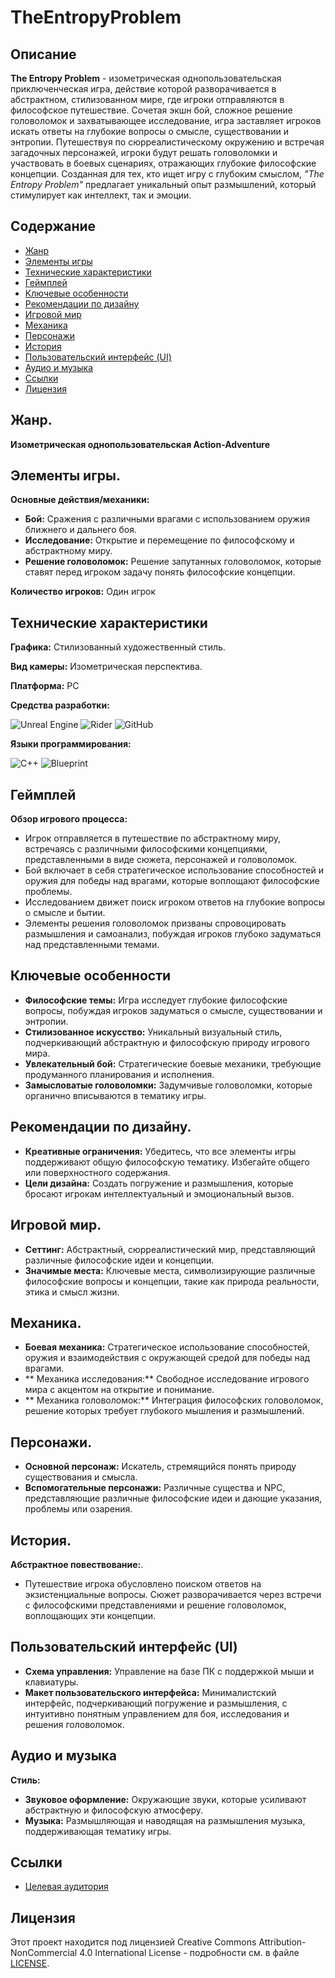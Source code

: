 # TheEntropyProblem

## Описание 
**The Entropy Problem** - изометрическая однопользовательская приключенческая игра, действие которой разворачивается в абстрактном, стилизованном мире, где игроки отправляются в философское путешествие. Сочетая экшн бой, сложное решение головоломок и захватывающее исследование, игра заставляет игроков искать ответы на глубокие вопросы о смысле, существовании и энтропии. Путешествуя по сюрреалистическому окружению и встречая загадочных персонажей, игроки будут решать головоломки и участвовать в боевых сценариях, отражающих глубокие философские концепции. Созданная для тех, кто ищет игру с глубоким смыслом, *"The Entropy Problem"* предлагает уникальный опыт размышлений, который стимулирует как интеллект, так и эмоции.

## Содержание

- [Жанр](#жанр)
- [Элементы игры](#элементы-игры)
- [Технические характеристики](#технические-характеристики)
- [Геймплей](#геймплей)
- [Ключевые особенности](#ключевые-особенности)
- [Рекомендации по дизайну](#рекомендации-по-дизайну)
- [Игровой мир](#игровой-мир)
- [Механика](#механика)
- [Персонажи](#персонажи)
- [История](#история)
- [Пользовательский интерфейс (UI)](#пользовательский-интерфейс-ui)
- [Аудио и музыка](#аудио-и-музыка)
- [Ссылки](#ссылки)
- [Лицензия](#лицензия)

## Жанр.
**Изометрическая однопользовательская Action-Adventure**

## Элементы игры.
**Основные действия/механики:**
- **Бой:** Сражения с различными врагами с использованием оружия ближнего и дальнего боя.
- **Исследование:** Открытие и перемещение по философскому и абстрактному миру.
- **Решение головоломок:** Решение запутанных головоломок, которые ставят перед игроком задачу понять философские концепции.

**Количество игроков:** Один игрок

## Технические характеристики
**Графика:** Стилизованный художественный стиль.

**Вид камеры:** Изометрическая перспектива.

**Платформа:** PC

**Средства разработки:**

![Unreal Engine](https://img.shields.io/badge/unrealengine-%23313131.svg?style=for-the-badge&logo=unrealengine&logoColor=white)
![Rider](https://img.shields.io/badge/Rider-000000.svg?style=for-the-badge&logo=Rider&logoColor=white&color=black&labelColor=crimson)
![GitHub](https://img.shields.io/badge/github-%23121011.svg?style=for-the-badge&logo=github&logoColor=white)

**Языки программирования:**

![C++](https://img.shields.io/badge/c++-%2300599C.svg?style=for-the-badge&logo=c%2B%2B&logoColor=white)
![Blueprint](https://img.shields.io/badge/Blueprint-137CBD?logo=blueprint&logoColor=fff&style=for-the-badge)

## Геймплей
**Обзор игрового процесса:**
- Игрок отправляется в путешествие по абстрактному миру, встречаясь с различными философскими концепциями, представленными в виде сюжета, персонажей и головоломок.
- Бой включает в себя стратегическое использование способностей и оружия для победы над врагами, которые воплощают философские проблемы.
- Исследованием движет поиск игроком ответов на глубокие вопросы о смысле и бытии.
- Элементы решения головоломок призваны спровоцировать размышления и самоанализ, побуждая игроков глубоко задуматься над представленными темами.

## Ключевые особенности
- **Философские темы:** Игра исследует глубокие философские вопросы, побуждая игроков задуматься о смысле, существовании и энтропии.
- **Стилизованное искусство:** Уникальный визуальный стиль, подчеркивающий абстрактную и философскую природу игрового мира.
- **Увлекательный бой:** Стратегические боевые механики, требующие продуманного планирования и исполнения.
- **Замысловатые головоломки:** Задумчивые головоломки, которые органично вписываются в тематику игры.

## Рекомендации по дизайну.
- **Креативные ограничения:** Убедитесь, что все элементы игры поддерживают общую философскую тематику. Избегайте общего или поверхностного содержания.
- **Цели дизайна:** Создать погружение и размышления, которые бросают игрокам интеллектуальный и эмоциональный вызов.

## Игровой мир.
- **Сеттинг:** Абстрактный, сюрреалистический мир, представляющий различные философские идеи и концепции.
- **Значимые места:** Ключевые места, символизирующие различные философские вопросы и концепции, такие как природа реальности, этика и смысл жизни.

## Механика.
- **Боевая механика:** Стратегическое использование способностей, оружия и взаимодействия с окружающей средой для победы над врагами.
- ** Механика исследования:** Свободное исследование игрового мира с акцентом на открытие и понимание.
- ** Механика головоломок:** Интеграция философских головоломок, решение которых требует глубокого мышления и размышлений.

## Персонажи.
- **Основной персонаж:** Искатель, стремящийся понять природу существования и смысла.
- **Вспомогательные персонажи:** Различные существа и NPC, представляющие различные философские идеи и дающие указания, проблемы или озарения.

## История.
**Абстрактное повествование:**.
- Путешествие игрока обусловлено поиском ответов на экзистенциальные вопросы. Сюжет разворачивается через встречи с философскими представлениями и решение головоломок, воплощающих эти концепции.

## Пользовательский интерфейс (UI)
- **Схема управления:** Управление на базе ПК с поддержкой мыши и клавиатуры.
- **Макет пользовательского интерфейса:** Минималистский интерфейс, подчеркивающий погружение и размышления, с интуитивно понятным управлением для боя, исследования и решения головоломок.

## Аудио и музыка
**Стиль:**
- **Звуковое оформление:** Окружающие звуки, которые усиливают абстрактную и философскую атмосферу.
- **Музыка:** Размышляющая и наводящая на размышления музыка, поддерживающая тематику игры.

## Ссылки
 - [Целевая аудитория](TargetAudience.md)

## Лицензия

Этот проект находится под лицензией Creative Commons Attribution-NonCommercial 4.0 International License - подробности см. в файле [LICENSE](LICENSE).
